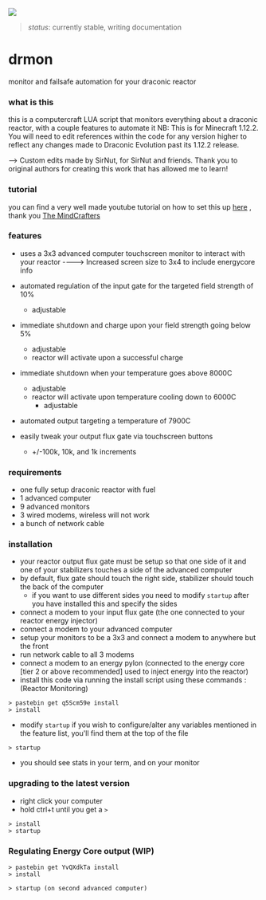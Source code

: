 
![](examples/2.jpg)
> *status*: currently stable, writing documentation


# drmon
monitor and failsafe automation for your draconic reactor

### what is this
this is a computercraft LUA script that monitors everything about a draconic reactor, with a couple features to automate it
NB: This is for Minecraft 1.12.2. You will need to edit references within the code for any version higher to reflect any changes made to Draconic Evolution past its 1.12.2 release.

--> Custom edits made by SirNut, for SirNut and friends. Thank you to original authors for creating this work that has allowed me to learn!

### tutorial
you can find a very well made youtube tutorial on how to set this up [here](https://www.youtube.com/watch?v=8rBhQP1xqEU) , thank you [The MindCrafters](https://www.youtube.com/channel/UCf2wEy4_BbYpAQcgvN26OaQ)

### features
* uses a 3x3 advanced computer touchscreen monitor to interact with your reactor
----> Increased screen size to 3x4 to include energycore info
* automated regulation of the input gate for the targeted field strength of 10%
  * adjustable
* immediate shutdown and charge upon your field strength going below 5%
  * adjustable
  * reactor will activate upon a successful charge
* immediate shutdown when your temperature goes above 8000C
  * adjustable
  * reactor will activate upon temperature cooling down to 6000C
    * adjustable
* automated output targeting a temperature of 7900C

* easily tweak your output flux gate via touchscreen buttons
  * +/-100k, 10k, and 1k increments

### requirements
* one fully setup draconic reactor with fuel
* 1 advanced computer
* 9 advanced monitors
* 3 wired modems, wireless will not work
* a bunch of network cable

### installation
* your reactor output flux gate must be setup so that one side of it and one of your stabilizers touches a side of the advanced computer
* by default, flux gate should touch the right side, stabilizer should touch the back of the computer
  * if you want to use different sides you need to modify `startup` after you have installed this and specify the sides
* connect a modem to your input flux gate (the one connected to your reactor energy injector)
* connect a modem to your advanced computer
* setup your monitors to be a 3x3 and connect a modem to anywhere but the front
* run network cable to all 3 modems
* connect a modem to an energy pylon (connected to the energy core [tier 2 or above recommended] used to inject energy into the reactor)
* install this code via running the install script using these commands :
(Reactor Monitoring)
```
> pastebin get q5Scm59e install
> install
```
* modify `startup` if you wish to configure/alter any variables mentioned in the feature list, you'll find them at the top of the file
```
> startup
```
* you should see stats in your term, and on your monitor

### upgrading to the latest version
* right click your computer
* hold ctrl+t until you get a `>`

```
> install
> startup
```
### Regulating Energy Core output (WIP)
```
> pastebin get YvQXdkTa install
> install
```

```
> startup (on second advanced computer)
```
